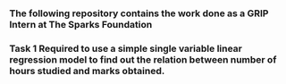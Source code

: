 ### The following repository contains the work done as a GRIP Intern at The Sparks Foundation
### Task 1 Required to use a simple single variable linear regression model to find out the relation between number of hours studied and marks obtained.

